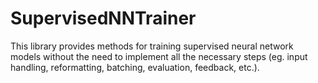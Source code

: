 # SupervisedNNTrainer
This library provides methods for training supervised neural network models without the need to implement all the necessary steps (eg. input handling, reformatting, batching, evaluation, feedback, etc.). 